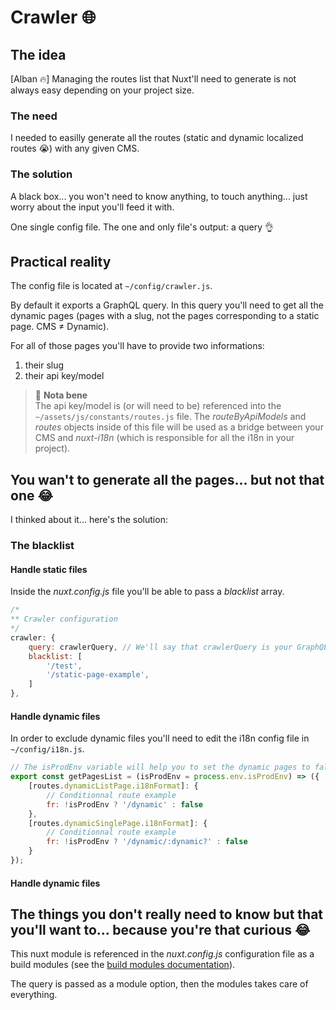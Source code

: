 # Crawler 🌐

## The idea

[Alban 🔥] Managing the routes list that Nuxt'll need to generate is not always easy depending on your project size.

### The need

I needed to easilly generate all the routes (static and dynamic localized routes 😭) with any given CMS.

### The solution

A black box... you won't need to know anything, to touch anything... just worry about the input you'll feed it with.

One single config file. The one and only file's output: a query 👌

## Practical reality

The config file is located at `~/config/crawler.js`.

By default it exports a GraphQL query. In this query you'll need to get all the dynamic pages (pages with a slug, not the pages corresponding to a static page. CMS ≠ Dynamic).

For all of those pages you'll have to provide two informations:

1. their slug
1. their api key/model

> 🚨 **Nota bene**  
> The api key/model is (or will need to be) referenced into the `~/assets/js/constants/routes.js` file. The _routeByApiModels_ and _routes_ objects inside of this file will be used as a bridge between your CMS and _nuxt-i18n_ (which is responsible for all the i18n in your project).

## You wan't to generate all the pages... but not that one 😂

I thinked about it... here's the solution:

### The blacklist

#### Handle static files

Inside the _nuxt.config.js_ file you'll be able to pass a _blacklist_ array.

```js
/*
** Crawler configuration
*/
crawler: {
    query: crawlerQuery, // We'll say that crawlerQuery is your GraphQL query.
    blacklist: [
        '/test',
        '/static-page-example',
    ]
},
```

#### Handle dynamic files

In order to exclude dynamic files you'll need to edit the i18n config file in `~/config/i18n.js`.

```js
// The isProdEnv variable will help you to set the dynamic pages to false in production
export const getPagesList = (isProdEnv = process.env.isProdEnv) => ({
    [routes.dynamicListPage.i18nFormat]: {
        // Conditionnal route example
        fr: !isProdEnv ? '/dynamic' : false
    },
    [routes.dynamicSinglePage.i18nFormat]: {
        // Conditionnal route example
        fr: !isProdEnv ? '/dynamic/:dynamic?' : false
    }
});
```

#### Handle dynamic files

## The things you don't really need to know but that you'll want to... because you're that curious 😂

This nuxt module is referenced in the _nuxt.config.js_ configuration file as a build modules (see the [build modules documentation](https://nuxtjs.org/api/configuration-modules#-code-buildmodules-code-)).

The query is passed as a module option, then the modules takes care of everything.
